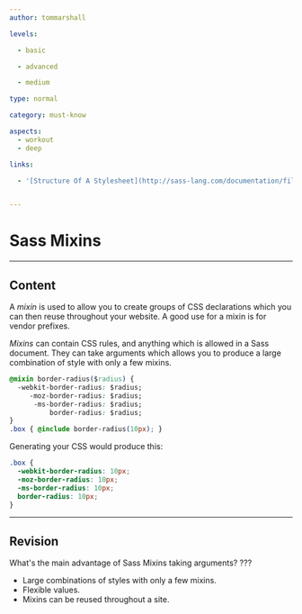 ```yaml
---
author: tommarshall

levels:

  - basic

  - advanced

  - medium

type: normal

category: must-know

aspects:
  - workout
  - deep

links:

  - '[Structure Of A Stylesheet](http://sass-lang.com/documentation/file.SASS_REFERENCE.html#sassscript){website}'


---
```


# Sass Mixins

---
## Content

A *mixin* is used to allow you to create groups of CSS declarations which you can then reuse throughout your website. A good use for a mixin is for vendor prefixes.

*Mixins* can contain CSS rules, and anything which is allowed in a Sass document. They can take arguments which allows you to produce a large combination of style with only a few mixins.

```css
@mixin border-radius($radius) {
  -webkit-border-radius: $radius;
     -moz-border-radius: $radius;
      -ms-border-radius: $radius;
          border-radius: $radius;
}
.box { @include border-radius(10px); }
```
Generating your CSS would produce this:
```css
.box {
  -webkit-border-radius: 10px;
  -moz-border-radius: 10px;
  -ms-border-radius: 10px;
  border-radius: 10px;
}
```

---
## Revision

What's the main advantage of Sass Mixins taking arguments? ???

* Large combinations of styles with only a few mixins.
* Flexible values.
* Mixins can be reused throughout a site.
